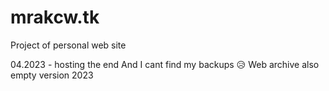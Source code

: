 # mrakcw.tk
Project of personal web site 

04.2023 - hosting the end
And I cant find my backups 😥
Web archive also empty version 2023